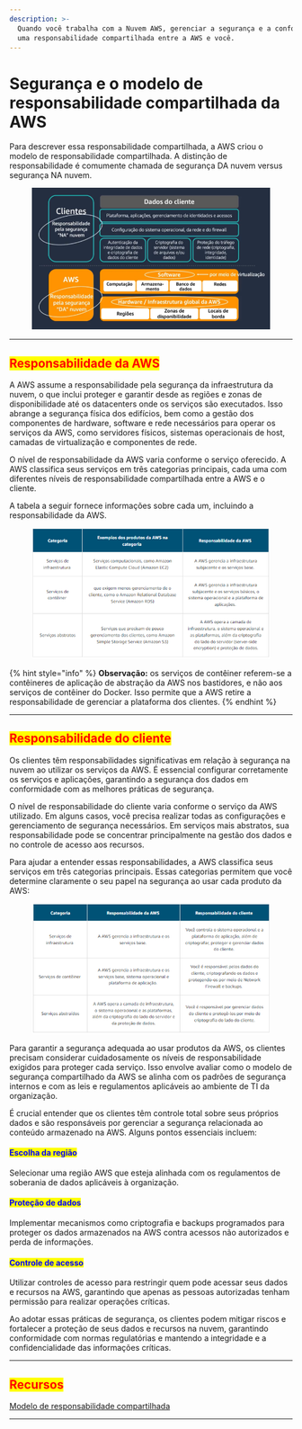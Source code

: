 ```yaml
---
description: >-
  Quando você trabalha com a Nuvem AWS, gerenciar a segurança e a conformidade é
  uma responsabilidade compartilhada entre a AWS e você.
---
```


# Segurança e o modelo de responsabilidade compartilhada da AWS

Para descrever essa responsabilidade compartilhada, a AWS criou o modelo de responsabilidade compartilhada. A distinção de responsabilidade é comumente chamada de segurança DA nuvem versus segurança NA nuvem.

<figure><img src="../../.gitbook/assets/image (2) (1) (1) (1) (1) (1) (1) (1) (1) (1) (1) (1) (1).png" alt=""><figcaption></figcaption></figure>

***

## <mark style="color:red;">Responsabilidade da AWS</mark>

A AWS assume a responsabilidade pela segurança da infraestrutura da nuvem, o que inclui proteger e garantir desde as regiões e zonas de disponibilidade até os datacenters onde os serviços são executados. Isso abrange a segurança física dos edifícios, bem como a gestão dos componentes de hardware, software e rede necessários para operar os serviços da AWS, como servidores físicos, sistemas operacionais de host, camadas de virtualização e componentes de rede.

O nível de responsabilidade da AWS varia conforme o serviço oferecido. A AWS classifica seus serviços em três categorias principais, cada uma com diferentes níveis de responsabilidade compartilhada entre a AWS e o cliente.

A tabela a seguir fornece informações sobre cada um, incluindo a responsabilidade da AWS.

<figure><img src="../../.gitbook/assets/image (3) (1) (1) (1) (1) (1) (1) (1) (1) (1) (1) (1).png" alt=""><figcaption></figcaption></figure>

{% hint style="info" %}
**Observação:** os serviços de contêiner referem-se a contêineres de aplicação de abstração da AWS nos bastidores, e não aos serviços de contêiner do Docker. Isso permite que a AWS retire a responsabilidade de gerenciar a plataforma dos clientes.
{% endhint %}

***

## <mark style="color:red;">Responsabilidade do cliente</mark>

Os clientes têm responsabilidades significativas em relação à segurança na nuvem ao utilizar os serviços da AWS. É essencial configurar corretamente os serviços e aplicações, garantindo a segurança dos dados em conformidade com as melhores práticas de segurança.

O nível de responsabilidade do cliente varia conforme o serviço da AWS utilizado. Em alguns casos, você precisa realizar todas as configurações e gerenciamento de segurança necessários. Em serviços mais abstratos, sua responsabilidade pode se concentrar principalmente na gestão dos dados e no controle de acesso aos recursos.

Para ajudar a entender essas responsabilidades, a AWS classifica seus serviços em três categorias principais. Essas categorias permitem que você determine claramente o seu papel na segurança ao usar cada produto da AWS:

<figure><img src="../../.gitbook/assets/image (4) (1) (1) (1) (1) (1) (1) (1) (1) (1) (1) (1).png" alt=""><figcaption></figcaption></figure>

Para garantir a segurança adequada ao usar produtos da AWS, os clientes precisam considerar cuidadosamente os níveis de responsabilidade exigidos para proteger cada serviço. Isso envolve avaliar como o modelo de segurança compartilhado da AWS se alinha com os padrões de segurança internos e com as leis e regulamentos aplicáveis ao ambiente de TI da organização.

É crucial entender que os clientes têm controle total sobre seus próprios dados e são responsáveis por gerenciar a segurança relacionada ao conteúdo armazenado na AWS. Alguns pontos essenciais incluem:

#### <mark style="color:blue;">**Escolha da região**</mark>

Selecionar uma região AWS que esteja alinhada com os regulamentos de soberania de dados aplicáveis à organização.

#### <mark style="color:blue;">**Proteção de dados**</mark>

Implementar mecanismos como criptografia e backups programados para proteger os dados armazenados na AWS contra acessos não autorizados e perda de informações.

#### <mark style="color:blue;">**Controle de acesso**</mark>

Utilizar controles de acesso para restringir quem pode acessar seus dados e recursos na AWS, garantindo que apenas as pessoas autorizadas tenham permissão para realizar operações críticas.

Ao adotar essas práticas de segurança, os clientes podem mitigar riscos e fortalecer a proteção de seus dados e recursos na nuvem, garantindo conformidade com normas regulatórias e mantendo a integridade e a confidencialidade das informações críticas.

***

## <mark style="color:red;">Recursos</mark>

[Modelo de responsabilidade compartilhada](https://aws.amazon.com/compliance/shared-responsibility-model/)

***
